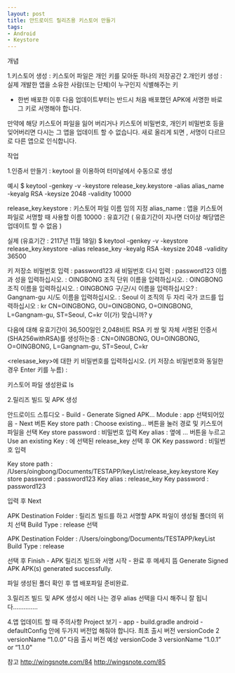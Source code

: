 ```yaml
---
layout: post
title: 안드로이드 릴리즈용 키스토어 만들기
tags:
- Android
- Keystore
---
```



개념

1.키스토어 생성 : 키스토어 파일은 개인 키를 모아둔 하나의 저장공간
2.개인키 생성 : 실제 개발한 앱을 소유한 사람(또는 단체)이 누구인지 식별해주는 키

* 한번 배포한 이후 다음 업데이트부터는 반드시 처음 배포했던 APK에 서명한 바로 그 키로 서명해야 합니다.

만약에 해당 키스토어 파일을 잃어 버리거나 키스토어 비밀번호, 개인키 비밀번호 등을 잊어버리면 다시는 그 앱을 업데이트 할 수 없습니다.
새로 올리게 되면 , 서명이 다르므로 다른 앱으로 인식합니다.


작업

1.인증서 만들기 : keytool 을 이용하여 터미널에서 수동으로 생성

예시
$ keytool -genkey -v -keystore release_key.keystore -alias alias_name -keyalg RSA -keysize 2048 -validity 10000

release_key.keystore : 키스토어 파일 이름 임의 지정
alias_name : 앱을 키스토어 파일로 서명할 때 사용할 이름
10000 : 유효기간 ( 유효기간이 지나면 더이상 해당앱은 업데이트 할 수 없음 )

실제 (유효기간 : 2117년 11월 18일)
$ keytool -genkey -v -keystore release_key.keystore -alias release_key -keyalg RSA -keysize 2048 -validity 36500

키 저장소 비밀번호 입력 : password123
새 비밀번호 다시 입력 : password123
이름과 성을 입력하십시오. : OINGBONG
조직 단위 이름을 입력하십시오. : OINGBONG
조직 이름을 입력하십시오. : OINGBONG
구/군/시 이름을 입력하십시오? : Gangnam-gu
시/도 이름을 입력하십시오. : Seoul
이 조직의 두 자리 국가 코드를 입력하십시오 : kr
CN=OINGBONG, OU=OINGBONG, O=OINGBONG, L=Gangnam-gu, ST=Seoul, C=kr 이(가) 맞습니까? y

다음에 대해 유효기간이 36,500일인 2,048비트 RSA 키 쌍 및 자체 서명된 인증서 (SHA256withRSA)를 생성하는중
 : CN=OINGBONG, OU=OINGBONG, O=OINGBONG, L=Gangnam-gu, ST=Seoul, C=kr

<relesase_key>에 대한 키 비밀번호를 입력하십시오.
(키 저장소 비밀번호와 동일한 경우 Enter 키를 누름) : 

키스토어 파일 생성완료 ls


2.릴리즈 빌드 및 APK 생성

안드로이드 스튜디오 - Build - Generate Signed APK…
Module : app 선택되어있음 - Next 버튼 
Key store path : Choose existing… 버튼을 눌러 경로 및 키스토어 파일을 선택
Key store password : 비밀번호 입력
Key alias : 옆에 … 버튼을 누르고 Use an existing Key : 에 선택된 release_key 선택 후 OK
Key password : 비밀번호 입력

Key store path : /Users/oingbong/Documents/TESTAPP/keyList/release_key.keystore
Key store password : password123
Key alias : release_key
Key password : password123

입력 후 Next

APK Destination Folder : 릴리즈 빌드를 하고 서명할 APK 파일이 생성될 폴더의 위치 선택
Build Type : release 선택

APK Destination Folder : /Users/oingbong/Documents/TESTAPP/keyList
Build Type : release 

선택 후 Finish - APK 릴리즈 빌드와 서명 시작 - 완료 후 메세지 뜸
Generate Signed APK
APK(s) generated successfully.

파일 생성된 폴더 확인 후 앱 배포파일 준비완료.


3.릴리즈 빌드 및 APK 생성시 에러 나는 경우
alias 선택을 다시 해주니 잘 됩니다…………..


4.앱 업데이트 할 때 주의사항
Project 보기 - app - build.gradle
android - defaultConfig 안에 두가지 버전업 해줘야 합니다.
최초 출시 버전
versionCode 2
versionName “1.0.0”
다음 출시 버전 예상
versionCode 3
versionName “1.0.1” or “1.1.0"


참고
http://wingsnote.com/84
http://wingsnote.com/85